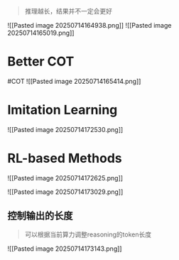 > 推理越长，结果并不一定会更好

![[Pasted image 20250714164938.png]]
![[Pasted image 20250714165019.png]]

# Better COT
#COT 
![[Pasted image 20250714165414.png]]

# Imitation Learning
![[Pasted image 20250714172530.png]]

# RL-based Methods
![[Pasted image 20250714172625.png]]

![[Pasted image 20250714173029.png]]
## 控制输出的长度
> 可以根据当前算力调整reasoning的token长度

![[Pasted image 20250714173143.png]]